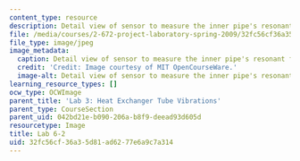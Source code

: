 ```yaml
---
content_type: resource
description: Detail view of sensor to measure the inner pipe's resonant frequency.
file: /media/courses/2-672-project-laboratory-spring-2009/32fc56cf36a35d81ad6277e6a9c7a314_lab6-2.jpg
file_type: image/jpeg
image_metadata:
  caption: Detail view of sensor to measure the inner pipe's resonant frequency.
  credit: 'Credit: Image courtesy of MIT OpenCourseWare.'
  image-alt: Detail view of sensor to measure the inner pipe's resonant frequency.
learning_resource_types: []
ocw_type: OCWImage
parent_title: 'Lab 3: Heat Exchanger Tube Vibrations'
parent_type: CourseSection
parent_uid: 042bd21e-b090-206a-b8f9-deead93d605d
resourcetype: Image
title: Lab 6-2
uid: 32fc56cf-36a3-5d81-ad62-77e6a9c7a314
---
```

